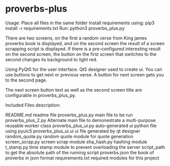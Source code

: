 # proverbs-plus

Usage:
  Place all files in the same folder
  Install requirements using: pip3 install -r requirements.txt
  Run: python3 proverbs_plus.py

There are two screens, on the first a random verse from King james proverbs book is displayed, and on the second screen the result of a screen scrapping script is displayed. If there is a pre-configured interesting result on the second screen, the button on the first screen that switches to the second changes its background to light red.

Using PyQt5 for the user interface.
Qt5 designer used to create ui.
You can use buttons to get next or previous verse. A button for next screen gets you to the second page.

The next screen button text as well as the second screen title are configurable in proverbs_plus_py.

Included Files description:

README.md                readme file
proverbs_plus.py         main file to be run
proverbs_plus_2.py       Alternate main file to demonestrate a multi-purpose reusable worker class
proverbs_plus_ui.py      auto-generated ui python file using pyuic5 
proverbs_plus_ui.ui      ui file generated by qt designer
random_quote.py          random quote module for quote generation
screen_scrap.py          screen scrap module
sha_hash.py              hashing module
t_stamp.py               time stamp module to prevent overloading the server
script_path              to get the absolute path of the running script
proverbs.json            the book of proverbs in json format
requirements.txt         required modules for this project
